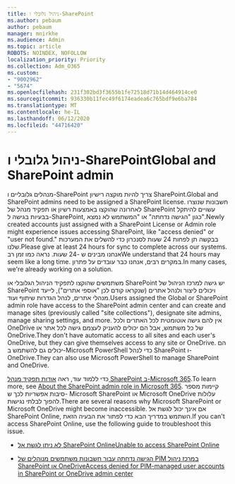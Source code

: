 ```yaml
---
title: ניהול גלובלי ו-SharePoint
ms.author: pebaum
author: pebaum
manager: mnirkhe
ms.audience: Admin
ms.topic: article
ROBOTS: NOINDEX, NOFOLLOW
localization_priority: Priority
ms.collection: Adm_O365
ms.custom:
- "9002962"
- "5674"
ms.openlocfilehash: 231f302bd3f3655b1fe72518d71b14d464914ce0
ms.sourcegitcommit: 936330b11fec49f6174eadea6c765bdf9e6ba784
ms.translationtype: MT
ms.contentlocale: he-IL
ms.lasthandoff: 06/12/2020
ms.locfileid: "44716420"
---
```

# <a name="global-and-sharepoint-admin"></a><span data-ttu-id="18050-102">ניהול גלובלי ו-SharePoint</span><span class="sxs-lookup"><span data-stu-id="18050-102">Global and SharePoint admin</span></span>

<span data-ttu-id="18050-103">מנהלים גלובליים ו-SharePoint צריך להיות מוקצה רישיון SharePoint.</span><span class="sxs-lookup"><span data-stu-id="18050-103">Global and SharePoint admins need to be assigned a SharePoint license.</span></span> <span data-ttu-id="18050-104">חשבונות שנוצרו לאחרונה שהוקצו באמצעות רשיון או תפקיד מנהל של SharePoint עשויים להיתקל בבעיות בגישה ל-SharePoint, כגון "הגישה נדחתה" או "המשתמש לא נמצא".</span><span class="sxs-lookup"><span data-stu-id="18050-104">Newly created accounts just assigned with a SharePoint License or Admin role might experience issues accessing SharePoint, like "access denied" or "user not found."</span></span> <span data-ttu-id="18050-105">בבקשה תן לפחות 24 שעות לסנכרון כדי להשלים את המערכות שלנו.</span><span class="sxs-lookup"><span data-stu-id="18050-105">Please give at least 24 hours for sync to complete across our systems.</span></span> <span data-ttu-id="18050-106">אנחנו מבינים ש -24 שעות. נראה כמו זמן רב</span><span class="sxs-lookup"><span data-stu-id="18050-106">We understand that 24 hours may seem like a long time.</span></span> <span data-ttu-id="18050-107">במקרים רבים, אנחנו כבר עובדים על פתרון.</span><span class="sxs-lookup"><span data-stu-id="18050-107">In many cases, we're already working on a solution.</span></span>

<span data-ttu-id="18050-108">משתמשים שהוקצו לתפקיד הניהול הגלובלי או SharePoint יש גישה למרכז הניהול של SharePoint ויכולים ליצור ולנהל אתרים (שנקראו קודם לכן "אוספי אתרים"), לייעד מנהלי אתרים, לנהל הגדרות שיתוף ועוד.</span><span class="sxs-lookup"><span data-stu-id="18050-108">Users assigned the Global or SharePoint admin role have access to the SharePoint admin center and can create and manage sites (previously called "site collections"), designate site admins, manage sharing settings, and more.</span></span> <span data-ttu-id="18050-109">אין להם גישה אוטומטית לכל האתרים ולכל OneDrive של כל משתמש, אבל הם יכולים להעניק לעצמם גישה לכל אתר או OneDrive.</span><span class="sxs-lookup"><span data-stu-id="18050-109">They don't have automatic access to all sites and each user's OneDrive, but they can give themselves access to any site or OneDrive.</span></span> <span data-ttu-id="18050-110">הם יכולים גם להשתמש ב-Microsoft PowerShell כדי לנהל SharePoint ו-OneDrive.</span><span class="sxs-lookup"><span data-stu-id="18050-110">They can also use Microsoft PowerShell to manage SharePoint and OneDrive.</span></span>

<span data-ttu-id="18050-111">כדי ללמוד עוד, ראה [אודות תפקיד מנהל SharePoint ב-Microsoft 365](https://docs.microsoft.com/sharepoint/sharepoint-admin-role).</span><span class="sxs-lookup"><span data-stu-id="18050-111">To learn more, see [About the SharePoint admin role in Microsoft 365](https://docs.microsoft.com/sharepoint/sharepoint-admin-role).</span></span>
<span data-ttu-id="18050-112">קיימות מספר סיבות אפשריות לכך ש- Microsoft SharePoint או Microsoft OneDrive עלולות להפוך לבלתי נגישות.</span><span class="sxs-lookup"><span data-stu-id="18050-112">There are several reasons why Microsoft SharePoint or Microsoft OneDrive might become inaccessible.</span></span> <span data-ttu-id="18050-113">אם אינך יכול לגשת אל SharePoint Online, השתמש במדריך הבא כדי לפתור את הבעיה הזאת.</span><span class="sxs-lookup"><span data-stu-id="18050-113">If you can't access SharePoint Online, use the following guide to troubleshoot this issue.</span></span>

- [<span data-ttu-id="18050-114">לא ניתן לגשת אל SharePoint Online</span><span class="sxs-lookup"><span data-stu-id="18050-114">Unable to access SharePoint Online</span></span>](https://docs.microsoft.com/sharepoint/troubleshoot/sharing-and-permissions/sharepoint-online-inaccessible)

- [<span data-ttu-id="18050-115">הגישה נדחתה עבור חשבונות משתמשים מנוהלים של PIM במרכז ניהול SharePoint או OneDrive</span><span class="sxs-lookup"><span data-stu-id="18050-115">Access denied for PIM-managed user accounts in SharePoint or OneDrive admin center</span></span>](https://docs.microsoft.com/sharepoint/troubleshoot/administration/access-denied-to-pim-user-accounts)